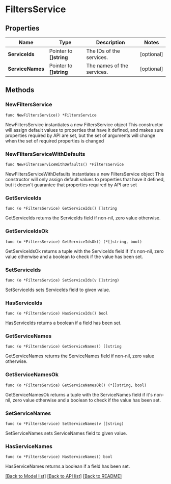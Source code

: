 # FiltersService

## Properties

Name | Type | Description | Notes
------------ | ------------- | ------------- | -------------
**ServiceIds** | Pointer to **[]string** | The IDs of the services. | [optional] 
**ServiceNames** | Pointer to **[]string** | The names of the services. | [optional] 

## Methods

### NewFiltersService

`func NewFiltersService() *FiltersService`

NewFiltersService instantiates a new FiltersService object
This constructor will assign default values to properties that have it defined,
and makes sure properties required by API are set, but the set of arguments
will change when the set of required properties is changed

### NewFiltersServiceWithDefaults

`func NewFiltersServiceWithDefaults() *FiltersService`

NewFiltersServiceWithDefaults instantiates a new FiltersService object
This constructor will only assign default values to properties that have it defined,
but it doesn't guarantee that properties required by API are set

### GetServiceIds

`func (o *FiltersService) GetServiceIds() []string`

GetServiceIds returns the ServiceIds field if non-nil, zero value otherwise.

### GetServiceIdsOk

`func (o *FiltersService) GetServiceIdsOk() (*[]string, bool)`

GetServiceIdsOk returns a tuple with the ServiceIds field if it's non-nil, zero value otherwise
and a boolean to check if the value has been set.

### SetServiceIds

`func (o *FiltersService) SetServiceIds(v []string)`

SetServiceIds sets ServiceIds field to given value.

### HasServiceIds

`func (o *FiltersService) HasServiceIds() bool`

HasServiceIds returns a boolean if a field has been set.

### GetServiceNames

`func (o *FiltersService) GetServiceNames() []string`

GetServiceNames returns the ServiceNames field if non-nil, zero value otherwise.

### GetServiceNamesOk

`func (o *FiltersService) GetServiceNamesOk() (*[]string, bool)`

GetServiceNamesOk returns a tuple with the ServiceNames field if it's non-nil, zero value otherwise
and a boolean to check if the value has been set.

### SetServiceNames

`func (o *FiltersService) SetServiceNames(v []string)`

SetServiceNames sets ServiceNames field to given value.

### HasServiceNames

`func (o *FiltersService) HasServiceNames() bool`

HasServiceNames returns a boolean if a field has been set.


[[Back to Model list]](../README.md#documentation-for-models) [[Back to API list]](../README.md#documentation-for-api-endpoints) [[Back to README]](../README.md)


